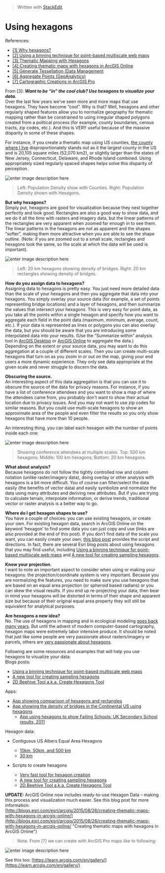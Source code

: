 


> Written with [StackEdit](https://stackedit.io/).

# Using hexagons

References:
- [[1] Why hexagons?](https://pro.arcgis.com/en/pro-app/tool-reference/spatial-statistics/h-whyhexagons.htm)
- [[2] Using a binning technique for point-based multiscale web maps](https://www.esri.com/arcgis-blog/products/arcgis-online/mapping/using-a-binning-technique-for-point-based-multiscale-web-maps/)
- [[3] Thematic Mapping with Hexagons](https://www.esri.com/about/newsroom/insider/thematic-mapping-with-hexagons/)
- [[4] Creating thematic maps with hexagons in ArcGIS Online](https://www.esri.com/arcgis-blog/products/analytics/analytics/creating-thematic-maps-with-hexagons-in-arcgis-online/)
- [[5] Generate Tessellation (Data Management](https://pro.arcgis.com/en/pro-app/tool-reference/data-management/generatetesellation.htm)
- [[6] Aggregate Points (GeoAnalytics)](https://pro.arcgis.com/en/pro-app/tool-reference/big-data-analytics/aggregate-points.htm)
- [[7] Cartographic Creations in ArcGIS Pro](https://learn.arcgis.com/en/projects/cartographic-creations-in-arcgis-pro/)

From [3]:
**_Want to be “in” the cool club? Use hexagons to visualize your data._**  
Over the last few years we’ve seen more and more maps that use hexagons. They have become “cool”. Why is that? Well, hexagons and other regularly shaped features allow you to normalize geography for thematic mapping rather than be constrained to using irregular shaped polygons created from a political process (for example, county boundaries, census tracts, zip codes, etc.). And this is VERY useful because of the massive disparity in some of these shapes.

For instance, if you create a thematic map using US counties, [the county where I live](http://en.wikipedia.org/wiki/San_Bernardino_County,_California) disproportionately stands out as it the largest county in the US and is 20,105 square miles (52,070 km2), or slightly larger than the states of New Jersey, Connecticut, Delaware, and Rhode Island combined. Using appropriately sized regularly spaced shapes helps solve this disparity of perception.

![enter image description here](http://www.esri.com/about/newsroom/wp-content/uploads/files/2015/04/1_640.jpg)
> Left: Population Density show with Counties. Right: Population Density shown with Hexagons.

**But why hexagons?**  
Simply put, hexagons are good for visualization because they nest together perfectly and look good. Rectangles are also a good way to show data, and we do it all the time with rasters and imagery data, but the linear patterns of the rectangles are very apparent when zoomed far enough in to see them. The linear patterns in the hexagons are not as apparent and the shapes “softer”, making them more attractive when you are able to see the shape outline. (Note: if you are zoomed out to a small scale, rectangles and hexagons look the same, so the scale at which the data will be used is important).

![enter image description here](http://www.esri.com/about/newsroom/wp-content/uploads/files/2015/04/2_640.jpg)
> Left: 20 km hexagons showing density of bridges. Right: 20 km rectangles showing density of bridges.

**How do you assign data to hexagons?**  
Assigning data to hexagons is pretty easy. You just need more detailed data than the scale of your hexagons and then you aggregate that data into your hexagons. You simply overlay your source data (for example, a set of points representing bridge locations) and a layer of hexagons, and then summarize the values that intersect your hexagons. This is very easy for point data, as you take all the points within a single hexagon and specify how you want to aggregate each field in the point data (maximum, minimum, average, count, etc.). If your data is represented as lines or polygons you can also overlay the data, but you should be aware that you are introducing some interpolated data into your results. (Use the “Summarize within” analysis tool in [ArcGIS Desktop](http://pro.arcgis.com/en/pro-app/tool-reference/analysis/summarize-within.htm) or [ArcGIS Online](https://doc.arcgis.com/en/arcgis-online/use-maps/perform-analysis.htm) to aggregate the data.)  
Depending on the extent or your source data, you may want to do this aggregation at a couple of different scales. Then you can create multi-scale hexagons that turn on as you zoom in or out on the map, giving your end users a more dynamic experience. They only see data appropriate at the given scale and never struggle to discern the data.

**Obscuring the source.**  
An interesting aspect of this data aggregation is that you can use it to obscure the source of the data for privacy reasons. For instance, if you have a list of conference attendees and you want to show a map of where the attendees came from, you probably don’t want to show their actual location due to privacy issues. And you may not want to use zip codes for similar reasons. But you could use multi-scale hexagons to show an approximate area of the people and even filter the results so you only show hexagons that have more than 10 people.

An interesting thing, you can label each hexagon with the number of points inside each one:

![enter image description here](http://www.esri.com/about/newsroom/wp-content/uploads/files/2015/04/3.jpg)
> Showing conference attendees at multiple scales. Top: 500 km hexagons; Middle: 100 km hexagons; Bottom: 20 km hexagons.

**What about analysis?**  
Because hexagons do not follow the tightly controlled row and column notation (unlike raster/imagery data), doing overlay or other analysis with hexagons is a bit more difficult. You of course can filter/select the data easily (the benefits of vector data) and easily symbolize and normalize the data using many attributes and deriving new attributes. But if you are trying to calculate terrain, interpolate information, or derive trends, traditional vector or raster analysis is a better way to go.

**Where do I get hexagon shapes to use?**  
You have a couple of choices: you can use existing hexagons, or create your own. For existing hexagon data, search in ArcGIS Online on the keyword ‘hexagon’ to find some data you can just copy and use (links are also provided at the end of this post). If you don’t find data of the scale you want, you can easily create your own; [this blog post](http://blogs.esri.com/esri/arcgis/2012/07/09/2d-beehive-tool-a-k-a-create-hexagons-tool/) provides the script and directions. In fact, there are several Esri blog posts about using hexagons that you may find useful, including [Using a binning technique for point-based multiscale web maps](http://blogs.esri.com/esri/arcgis/2012/06/08/using-a-binning-technique-for-point-based-multiscale-web-maps/) and [A new tool for creating sampling hexagons](http://blogs.esri.com/esri/arcgis/2013/05/06/a-new-tool-for-creating-sampling-hexagons/).

**Know your projection.**  
I want to note an important aspect to consider when using or making your hexagons: the projection/coordinate system is very important. Because you are normalizing the features, you need to make sure you use hexagons that are based on an equal area projection (or spheroid based radians) or you can skew the visual results. If you end up re-projecting your data, then bear in mind your hexagons will be distorted in terms of their shape and apparent size but because of their original equal area property they will still be equivalent for analytical purposes.

**Are hexagons a new idea?**  
No. The use of hexagons in mapping and in ecological modeling [goes back many years](http://mappinglondon.co.uk/2013/hexagonal-map-of-london/). But until the advent of modern computer-based cartography, hexagon maps were extremely labor intensive produce. It should be noted that just like some people are very passionate about rasters/imagery or parcels, others are [very passionate about hexagons](http://hexnet.org/).

Following are some resources and examples that will help you use hexagons to visualize your data:  
Blogs posts:

-   [Using a binning technique for point-based multiscale web maps](http://blogs.esri.com/esri/arcgis/2012/06/08/using-a-binning-technique-for-point-based-multiscale-web-maps/)
-   [A new tool for creating sampling hexagons](http://blogs.esri.com/esri/arcgis/2013/05/06/a-new-tool-for-creating-sampling-hexagons/%5d)
-   [2D Beehive Tool a.k.a. Create Hexagons Tool](http://blogs.esri.com/esri/arcgis/2012/07/09/2d-beehive-tool-a-k-a-create-hexagons-tool/)

Apps:

-   [App showing comparison of hexagons and rectangles](http://damian.maps.arcgis.com/apps/StorytellingSwipe/index.html?appid=ad1e265fa67b41139c87c7d03458eacb)
-   [App showing the density of bridges in the Continental US using hexagons](http://damian.maps.arcgis.com/apps/webappviewer/index.html?id=85967ecbe6cf42faa2f9e71a037dfbd4)
    -   [App using hexagons to show Failing Schools: UK Secondary School results, 2011](http://www.arcgis.com/apps/OnePane/splash/index.html?appid=dfe732ba315c4cc4a583528e8e7e4c85)

Hexagon data:

-   Contiguous US Albers Equal Area Hexagons
    -   [10km, 50km, and 500 km](http://damian.maps.arcgis.com/home/item.html?id=52ddd064528241a7a75aec2320e5d450)
    -   [30 km](http://damian.maps.arcgis.com/home/item.html?id=dc797d88227348318029d098ac2bc395)

-   Scripts to create hexagons
    -   [Very fast tool for hexagon creation](http://www.arcgis.com/home/item.html?id=03388990d3274160afe240ac54763e57)
    -   [A new tool for creating sampling hexagons](http://blogs.esri.com/esri/arcgis/2013/05/06/a-new-tool-for-creating-sampling-hexagons/)
    -   [2D Beehive Tool a.k.a. Create Hexagons Tool](http://blogs.esri.com/esri/arcgis/2012/07/09/2d-beehive-tool-a-k-a-create-hexagons-tool/)

**UPDATE:** ArcGIS Online now includes ready-to-use Hexagon Data – making this process and visualization much easier. See this blog post for more information:  
[http://blogs.esri.com/esri/arcgis/2015/08/26/creating-thematic-maps-with-hexagons-in-arcgis-online/](http://blogs.esri.com/esri/arcgis/2015/08/26/creating-thematic-maps-with-hexagons-in-arcgis-online/ "Creating thematic maps with hexagons in ArcGIS Online")

> Note. From [7] we can create with ArcGIS Pro maps like to following:

![enter image description here](https://learn.arcgis.com/en/projects/cartographic-creations-in-arcgis-pro/GUID-543D3AD2-AB31-4138-A010-2A3EC90904A5-web.png)

See this too: [https://learn.arcgis.com/en/gallery/](https://learn.arcgis.com/en/gallery/)
<!--stackedit_data:
eyJoaXN0b3J5IjpbLTEwNTQxNTY3OTYsMTMwOTU4ODE1N119
-->